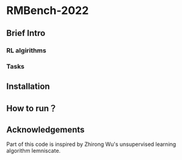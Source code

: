 # RMBench-2022


## Brief Intro

### RL algirithms

### Tasks

## Installation

## How to run？

## Acknowledgements

Part of this code is inspired by Zhirong Wu's unsupervised learning algorithm lemniscate.


